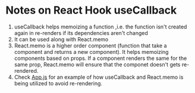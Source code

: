 # Notes on React Hook useCallback

1. useCallback helps memoizing a function ,i.e. the function isn't created again in re-renders if its dependencies aren't changed
2. It can be used along with React.memo
3. React.memo is a higher order component (function that take a component and returns a new component). It helps memoizing components based on props. If a component renders the same for the same prop, React.memo will ensure that the componet doesn't gets re-rendered.
4. Check [App.js](./src/App.js) for an example of how useCallback and React.memo is being utilized to avoid re-rendering.
